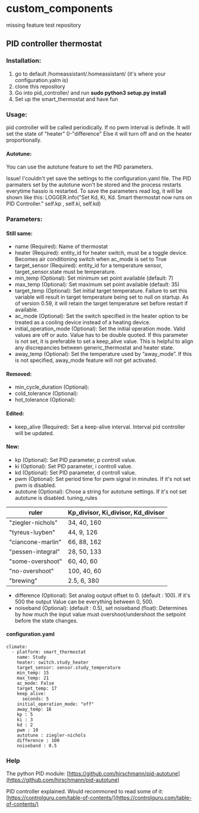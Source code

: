 # custom_components
missing feature test repository

## PID controller thermostat

### Installation:
1. go to <conf-dir> default /homeassistant/.homeassistant/ (it's where your configuration.yalm is)
2. clone this repository
3. Go into pid_controller/ and run **sudo python3 setup.py install**
4. Set up the smart_thermostat and have fun

### Usage:
pid controller will be called periodically.
If no pwm interval is definde. It will set the state of "heater" 0-"difference"
Else it will turn off and on the heater proportionally.

#### Autotune:
You can use the autotune feature to set the PID parameters.

Issue! I'couldn't yet save the settings to the configuration.yaml file.
The PID parmaters set by the autotune won't be stored and the process restarts everytime hassio is restarted.
To save the parameters read log, it will be shown like this:
LOGGER.info("Set Kd, Ki, Kd. Smart thermostat now runs on PID Controller." self.kp , self.ki, self.kd)

### Parameters:

#### Still same:

* name (Required): Name of thermostat
* heater (Required): entity_id for heater switch, must be a toggle device. Becomes air conditioning switch when ac_mode is set to True
* target_sensor (Required): entity_id for a temperature sensor, target_sensor.state must be temperature.
* min_temp (Optional): Set minimum set point available (default: 7)
* max_temp (Optional): Set maximum set point available (default: 35)
* target_temp (Optional): Set initial target temperature. Failure to set this variable will result in target temperature being set to null on startup. As of version 0.59, it will retain the target temperature set before restart if available.
* ac_mode (Optional): Set the switch specified in the heater option to be treated as a cooling device instead of a heating device.
* initial_operation_mode (Optional): Set the initial operation mode. Valid values are off or auto. Value has to be double quoted. If this parameter is not set, it is preferable to set a keep_alive value. This is helpful to align any discrepancies between generic_thermostat and heater state.
* away_temp (Optional): Set the temperature used by “away_mode”. If this is not specified, away_mode feature will not get activated.

#### Removed:

* min_cycle_duration (Optional):
* cold_tolerance (Optional):
* hot_tolerance (Optional):

#### Edited:

* keep_alive (Required): Set a keep-alive interval. Interval pid controller will be updated.

#### New:

* kp (Optional): Set PID parameter, p controll value.
* ki (Optional): Set PID parameter, i controll value.
* kd (Optional): Set PID parameter, d controll value.
* pwm (Optional): Set period time for pwm signal in minutes. If it's not set pwm is disabled.
* autotune (Optional): Chose a string for autotune settings.  If it's not set autotune is disabled.
tuning_rules

ruler | Kp_divisor, Ki_divisor, Kd_divisor
------------ | -------------
"ziegler-nichols" | 34, 40, 160
"tyreus-luyben" | 44,  9, 126
"ciancone-marlin" | 66, 88, 162
"pessen-integral" | 28, 50, 133
"some-overshoot" | 60, 40,  60
"no-overshoot" | 100, 40,  60
"brewing" | 2.5, 6, 380

* difference (Optional): Set analog output offset to 0. (default : 100). If it's 500 the output Value can be everything between 0, 500.
* noiseband (Optional): (default : 0.5), set noiseband (float): Determines by how much the input value must overshoot/undershoot the setpoint before the state changes.

#### configuration.yaml
```
climate:
  - platform: smart_thermostat
    name: Study
    heater: switch.study_heater
    target_sensor: sensor.study_temperature
    min_temp: 15
    max_temp: 21
    ac_mode: False
    target_temp: 17
    keep_alive:
      seconds: 5
    initial_operation_mode: "off"
    away_temp: 16
    kp : 5
    ki : 3
    kd : 2
    pwm : 10
    autotune : ziegler-nichols
    difference : 100
    noiseband : 0.5
```
### Help

The python PID module:
[https://github.com/hirschmann/pid-autotune](https://github.com/hirschmann/pid-autotune)

PID controller explained. Would recommoned to read some of it:
[https://controlguru.com/table-of-contents/](https://controlguru.com/table-of-contents/)
